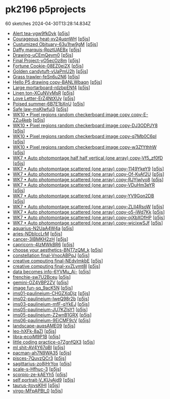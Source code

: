 # pk2196 p5projects
60 sketches 2024-04-30T13:28:14.834Z

- [Alert tea-ygw9fkDvk](./p5projects/Alert%20tea-ygw9fkDvk) [[p5js](https://editor.p5js.org/pk2196/sketches/ygw9fkDvk)]
- [Courageous heat-xv24uqnWH](./p5projects/Courageous%20heat-xv24uqnWH) [[p5js](https://editor.p5js.org/pk2196/sketches/xv24uqnWH)]
- [Custumized Obituary-63u1hw9gM](./p5projects/Custumized%20Obituary-63u1hw9gM) [[p5js](https://editor.p5js.org/pk2196/sketches/63u1hw9gM)]
- [Daffy marquis-RpztUAEBx](./p5projects/Daffy%20marquis-RpztUAEBx) [[p5js](https://editor.p5js.org/pk2196/sketches/RpztUAEBx)]
- [Drawing-uCEmQeym0](./p5projects/Drawing-uCEmQeym0) [[p5js](https://editor.p5js.org/pk2196/sketches/uCEmQeym0)]
- [Final Project-yO5ecOz8m](./p5projects/Final%20Project-yO5ecOz8m) [[p5js](https://editor.p5js.org/pk2196/sketches/yO5ecOz8m)]
- [Fortune Cookie-08EZ0ei2X](./p5projects/Fortune%20Cookie-08EZ0ei2X) [[p5js](https://editor.p5js.org/pk2196/sketches/08EZ0ei2X)]
- [Golden candytuft-vUaPmU2h](./p5projects/Golden%20candytuft-vUaPmU2h) [[p5js](https://editor.p5js.org/pk2196/sketches/-vUaPmU2h)]
- [Grass trawler-feSn6u2N6](./p5projects/Grass%20trawler-feSn6u2N6) [[p5js](https://editor.p5js.org/pk2196/sketches/feSn6u2N6)]
- [Hello P5 drawing copy-BANLWbaqn](./p5projects/Hello%20P5%20drawing%20copy-BANLWbaqn) [[p5js](https://editor.p5js.org/pk2196/sketches/BANLWbaqn)]
- [Large mortarboard-rdzbpENf4](./p5projects/Large%20mortarboard-rdzbpENf4) [[p5js](https://editor.p5js.org/pk2196/sketches/rdzbpENf4)]
- [Linen ton-XCuNVvMsR](./p5projects/Linen%20ton-XCuNVvMsR) [[p5js](https://editor.p5js.org/pk2196/sketches/XCuNVvMsR)]
- [Love Letter-ErZ4NtXUy](./p5projects/Love%20Letter-ErZ4NtXUy) [[p5js](https://editor.p5js.org/pk2196/sketches/ErZ4NtXUy)]
- [Poised summer-6B7E1bXnU](./p5projects/Poised%20summer-6B7E1bXnU) [[p5js](https://editor.p5js.org/pk2196/sketches/6B7E1bXnU)]
- [Safe law-msKIwfui3](./p5projects/Safe%20law-msKIwfui3) [[p5js](https://editor.p5js.org/pk2196/sketches/msKIwfui3)]
- [WK10 • Pixel regions random checkerboard image copy copy-E-ZZu4keb](./p5projects/WK10%20%E2%80%A2%C2%A0Pixel%20regions%20random%20checkerboard%20image%20copy%20copy-E-ZZu4keb) [[p5js](https://editor.p5js.org/pk2196/sketches/E-ZZu4keb)]
- [WK10 • Pixel regions random checkerboard image copy-DJ3ODPJY8](./p5projects/WK10%20%E2%80%A2%C2%A0Pixel%20regions%20random%20checkerboard%20image%20copy-DJ3ODPJY8) [[p5js](https://editor.p5js.org/pk2196/sketches/DJ3ODPJY8)]
- [WK10 • Pixel regions random checkerboard image copy-q7Mb0C6pI](./p5projects/WK10%20%E2%80%A2%C2%A0Pixel%20regions%20random%20checkerboard%20image%20copy-q7Mb0C6pI) [[p5js](https://editor.p5js.org/pk2196/sketches/q7Mb0C6pI)]
- [WK10 • Pixel regions random checkerboard image copy-w3ZfYthhW](./p5projects/WK10%20%E2%80%A2%C2%A0Pixel%20regions%20random%20checkerboard%20image%20copy-w3ZfYthhW) [[p5js](https://editor.p5js.org/pk2196/sketches/w3ZfYthhW)]
- [WK7 • Auto photomontage half half vertical (one array) copy-Vf5\_zf0fD](./p5projects/WK7%20%E2%80%A2%20Auto%20photomontage%20half%20half%20vertical%20(one%20array)%20copy-Vf5_zf0fD) [[p5js](https://editor.p5js.org/pk2196/sketches/Vf5_zf0fD)]
- [WK7 • Auto photomontage scattered (one array) copy-1149YkeY9](./p5projects/WK7%20%E2%80%A2%20Auto%20photomontage%20scattered%20(one%20array)%20copy-1149YkeY9) [[p5js](https://editor.p5js.org/pk2196/sketches/1149YkeY9)]
- [WK7 • Auto photomontage scattered (one array) copy-Of-KvAf2U](./p5projects/WK7%20%E2%80%A2%20Auto%20photomontage%20scattered%20(one%20array)%20copy-Of-KvAf2U) [[p5js](https://editor.p5js.org/pk2196/sketches/Of-KvAf2U)]
- [WK7 • Auto photomontage scattered (one array) copy-RJYjwlyo8](./p5projects/WK7%20%E2%80%A2%20Auto%20photomontage%20scattered%20(one%20array)%20copy-RJYjwlyo8) [[p5js](https://editor.p5js.org/pk2196/sketches/RJYjwlyo8)]
- [WK7 • Auto photomontage scattered (one array) copy-VDuHm3eYR](./p5projects/WK7%20%E2%80%A2%20Auto%20photomontage%20scattered%20(one%20array)%20copy-VDuHm3eYR) [[p5js](https://editor.p5js.org/pk2196/sketches/VDuHm3eYR)]
- [WK7 • Auto photomontage scattered (one array) copy-YV9Gon2DB](./p5projects/WK7%20%E2%80%A2%20Auto%20photomontage%20scattered%20(one%20array)%20copy-YV9Gon2DB) [[p5js](https://editor.p5js.org/pk2196/sketches/YV9Gon2DB)]
- [WK7 • Auto photomontage scattered (one array) copy-ZLII4RsoW](./p5projects/WK7%20%E2%80%A2%20Auto%20photomontage%20scattered%20(one%20array)%20copy-ZLII4RsoW) [[p5js](https://editor.p5js.org/pk2196/sketches/ZLII4RsoW)]
- [WK7 • Auto photomontage scattered (one array) copy-o5-iWd7Kk](./p5projects/WK7%20%E2%80%A2%20Auto%20photomontage%20scattered%20(one%20array)%20copy-o5-iWd7Kk) [[p5js](https://editor.p5js.org/pk2196/sketches/o5-iWd7Kk)]
- [WK7 • Auto photomontage scattered (one array) copy-ojXbXOfHP](./p5projects/WK7%20%E2%80%A2%20Auto%20photomontage%20scattered%20(one%20array)%20copy-ojXbXOfHP) [[p5js](https://editor.p5js.org/pk2196/sketches/ojXbXOfHP)]
- [WK7 • Auto photomontage scattered (one array) copy-wjcixwSJf](./p5projects/WK7%20%E2%80%A2%20Auto%20photomontage%20scattered%20(one%20array)%20copy-wjcixwSJf) [[p5js](https://editor.p5js.org/pk2196/sketches/wjcixwSJf)]
- [aquarius-N2UaA4W4a](./p5projects/aquarius-N2UaA4W4a) [[p5js](https://editor.p5js.org/pk2196/sketches/N2UaA4W4a)]
- [aries-NDbIccLrM](./p5projects/aries-NDbIccLrM) [[p5js](https://editor.p5js.org/pk2196/sketches/NDbIccLrM)]
- [cancer-3IBMKH2zH](./p5projects/cancer-3IBMKH2zH) [[p5js](https://editor.p5js.org/pk2196/sketches/3IBMKH2zH)]
- [capricorn-4IzMWkBR6](./p5projects/capricorn-4IzMWkBR6) [[p5js](https://editor.p5js.org/pk2196/sketches/4IzMWkBR6)]
- [choose your aesthetics-BNT7zQM\_k](./p5projects/choose%20your%20aesthetics-BNT7zQM_k) [[p5js](https://editor.p5js.org/pk2196/sketches/BNT7zQM_k)]
- [constellation final-VnocABPqJ](./p5projects/constellation%20final-VnocABPqJ) [[p5js](https://editor.p5js.org/pk2196/sketches/VnocABPqJ)]
- [creative computing final-NEdvImkbE](./p5projects/creative%20computing%20final-NEdvImkbE) [[p5js](https://editor.p5js.org/pk2196/sketches/NEdvImkbE)]
- [creative computing final-xvZLymt8l](./p5projects/creative%20computing%20final-xvZLymt8l) [[p5js](https://editor.p5js.org/pk2196/sketches/xvZLymt8l)]
- [data becomes info-6YVMu\_Ai-](./p5projects/data%20becomes%20info-6YVMu_Ai-) [[p5js](https://editor.p5js.org/pk2196/sketches/6YVMu_Ai-)]
- [frenchie-sw7U2Bceu](./p5projects/frenchie-sw7U2Bceu) [[p5js](https://editor.p5js.org/pk2196/sketches/sw7U2Bceu)]
- [gemini-OZ4VBP2ZV](./p5projects/gemini-OZ4VBP2ZV) [[p5js](https://editor.p5js.org/pk2196/sketches/OZ4VBP2ZV)]
- [image fun-sq\_9acK5N](./p5projects/image%20fun-sq_9acK5N) [[p5js](https://editor.p5js.org/pk2196/sketches/sq_9acK5N)]
- [ims01-paulineium-CHGZXqDjz](./p5projects/ims01-paulineium-CHGZXqDjz) [[p5js](https://editor.p5js.org/pk2196/sketches/CHGZXqDjz)]
- [ims02-paulineium-IweQ98r2b](./p5projects/ims02-paulineium-IweQ98r2b) [[p5js](https://editor.p5js.org/pk2196/sketches/IweQ98r2b)]
- [ims03-paulineium-mfF-qYkEJ](./p5projects/ims03-paulineium-mfF-qYkEJ) [[p5js](https://editor.p5js.org/pk2196/sketches/mfF-qYkEJ)]
- [ims05-paulineium-JU7KZlsY1](./p5projects/ims05-paulineium-JU7KZlsY1) [[p5js](https://editor.p5js.org/pk2196/sketches/JU7KZlsY1)]
- [ims05-paulineium-Z2wnB1GRX](./p5projects/ims05-paulineium-Z2wnB1GRX) [[p5js](https://editor.p5js.org/pk2196/sketches/Z2wnB1GRX)]
- [ims06-paulineium-9EiCMF9cV](./p5projects/ims06-paulineium-9EiCMF9cV) [[p5js](https://editor.p5js.org/pk2196/sketches/9EiCMF9cV)]
- [landscape-auqsAME09](./p5projects/landscape-auqsAME09) [[p5js](https://editor.p5js.org/pk2196/sketches/auqsAME09)]
- [leo-hXFk-8aZI](./p5projects/leo-hXFk-8aZI) [[p5js](https://editor.p5js.org/pk2196/sketches/hXFk-8aZI)]
- [libra-ecoiM9P1B](./p5projects/libra-ecoiM9P1B) [[p5js](https://editor.p5js.org/pk2196/sketches/ecoiM9P1B)]
- [little coding practice-o7ZgnfQX3](./p5projects/little%20coding%20practice-o7ZgnfQX3) [[p5js](https://editor.p5js.org/pk2196/sketches/o7ZgnfQX3)]
- [ml shit-AV4Y67qBI](./p5projects/ml%20shit-AV4Y67qBI) [[p5js](https://editor.p5js.org/pk2196/sketches/AV4Y67qBI)]
- [pacman-ah7N9WA35](./p5projects/pacman-ah7N9WA35) [[p5js](https://editor.p5js.org/pk2196/sketches/ah7N9WA35)]
- [pisces-7QuvzQCr3](./p5projects/pisces-7QuvzQCr3) [[p5js](https://editor.p5js.org/pk2196/sketches/7QuvzQCr3)]
- [sagittarius-zo8jHrYox](./p5projects/sagittarius-zo8jHrYox) [[p5js](https://editor.p5js.org/pk2196/sketches/zo8jHrYox)]
- [scale-s-Hfhuc-3](./p5projects/scale-s-Hfhuc-3) [[p5js](https://editor.p5js.org/pk2196/sketches/s-Hfhuc-3)]
- [scorpio-ze-kAEYh5](./p5projects/scorpio-ze-kAEYh5) [[p5js](https://editor.p5js.org/pk2196/sketches/ze-kAEYh5)]
- [self portrait-V\_KUyAjd9](./p5projects/self%20portrait-V_KUyAjd9) [[p5js](https://editor.p5js.org/pk2196/sketches/V_KUyAjd9)]
- [taurus-jtovsKIHl](./p5projects/taurus-jtovsKIHl) [[p5js](https://editor.p5js.org/pk2196/sketches/jtovsKIHl)]
- [virgo-MFpAPBt\_0](./p5projects/virgo-MFpAPBt_0) [[p5js](https://editor.p5js.org/pk2196/sketches/MFpAPBt_0)]